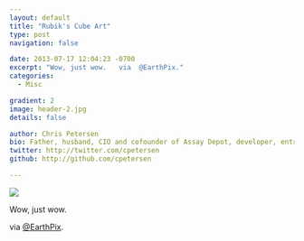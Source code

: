 ```yaml
---
layout: default
title: "Rubik's Cube Art"
type: post
navigation: false

date: 2013-07-17 12:04:23 -0700
excerpt: "Wow, just wow.   via  @EarthPix."
categories:
  - Misc

gradient: 2
image: header-2.jpg
details: false

author: Chris Petersen
bio: Father, husband, CIO and cofounder of Assay Depot, developer, entrepreneur and technologist.
twitter: http://twitter.com/cpetersen
github: http://github.com/cpetersen

---
```



 ![](/attachments/bc194ec1e6f6d650b73bb6a460b65c41/image.png)  

 Wow, just wow. 

 via  [@EarthPix](https://twitter.com/EarthPix/status/357501240046931968/photo/1). 
